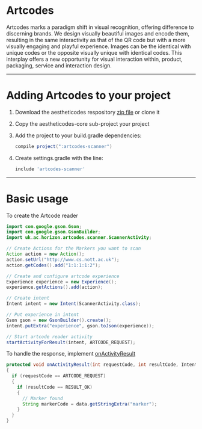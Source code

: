 Artcodes
=============

Artcodes marks a paradigm shift in visual recognition, offering difference to discerning brands. We design visually beautiful images and encode them, resulting in the same interactivity as that of the QR code but with a more visually engaging and playful experience. Images can be the identical with unique codes or the opposite visually unique with identical codes. This interplay offers a new opportunity for visual interaction within, product, packaging, service and interaction design.

------------------------------------
Adding Artcodes to your project
====================================

1. Download the aestheticodes respository [zip file](https://github.com/horizon-institute/aestheticodes-ios/archive/master.zip) or clone it
2. Copy the aestheticodes-core sub-project your project
3. Add the project to your build.gradle dependencies:

    ```gradle
    compile project(":artcodes-scanner")
    ```

4. Create settings.gradle with the line:

    ```gradle
    include 'artcodes-scanner'
    ```

------------------------------------
Basic usage
====================================

To create the Artcode reader

```java
import com.google.gson.Gson;
import com.google.gson.GsonBuilder;
import uk.ac.horizon.artcodes.scanner.ScannerActivity;

// Create Actions for the Markers you want to scan
Action action = new Action();
action.setUrl("http://www.cs.nott.ac.uk");
action.getCodes().add("1:1:1:1:2");

// Create and configure artcode experience
Experience experience = new Experience();
experience.getActions().add(action);

// Create intent
Intent intent = new Intent(ScannerActivity.class);

// Put experience in intent
Gson gson = new GsonBuilder().create();
intent.putExtra("experience", gson.toJson(experience));

// Start artcode reader activity
startActivityForResult(intent, ARTCODE_REQUEST);
```

To handle the response, implement [onActivityResult](http://developer.android.com/reference/android/app/Activity.html)

```java
protected void onActivityResult(int requestCode, int resultCode, Intent data)
{
  if (requestCode == ARTCODE_REQUEST)
  {
    if (resultCode == RESULT_OK)
    {
      // Marker found
      String markerCode = data.getStringExtra("marker");
    }
  }
}
```
